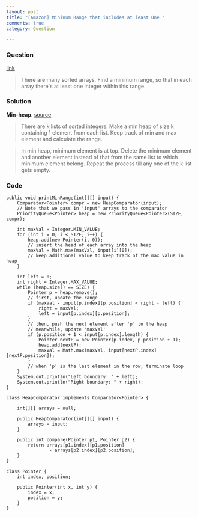 ```yaml
---
layout: post
title: "[Amazon] Mininum Range that includes at least One "
comments: true
category: Question

---
```


### Question

[link](http://www.careercup.com/question?id=5103437989543936)

> There are many sorted arrays. Find a minimum range, so that in each array there's at least one integer within this range.

### Solution

__Min-heap__. [source](http://www.careercup.com/question?id=16759664)

> There are k lists of sorted integers. Make a min heap of size k containing 1 element from each list. Keep track of min and max element and calculate the range. 

> In min heap, minimum element is at top. Delete the minimum element and another element instead of that from the same list to which minimum element belong. Repeat the process till any one of the k list gets empty. 

### Code 

	public void printMinRange(int[][] input) {
		Comparator<Pointer> compr = new HeapComparator(input);
		// Note that we pass in 'input' arrays to the comparator
		PriorityQueue<Pointer> heap = new PriorityQueue<Pointer>(SIZE, compr);

		int maxVal = Integer.MIN_VALUE;
		for (int i = 0; i < SIZE; i++) {
			heap.add(new Pointer(i, 0));
			// insert the head of each array into the heap
			maxVal = Math.max(maxVal, input[i][0]);
			// keep additional value to keep track of the max value in heap
		}

		int left = 0;
		int right = Integer.MAX_VALUE;
		while (heap.size() == SIZE) {
			Pointer p = heap.remove();
			// first, update the range
			if (maxVal - input[p.index][p.position] < right - left) {
				right = maxVal;
				left = input[p.index][p.position];
			}
			// then, push the next element after 'p' to the heap
			// meanwhile, update 'maxVal'
			if (p.position + 1 < input[p.index].length) {
				Pointer nextP = new Pointer(p.index, p.position + 1);
				heap.add(nextP);
				maxVal = Math.max(maxVal, input[nextP.index][nextP.position]);
			}
			// when 'p' is the last element in the row, terminate loop
		}
		System.out.println("Left boundary: " + left);
		System.out.println("Right boundary: " + right);
	}

	class HeapComparator implements Comparator<Pointer> {

		int[][] arrays = null;

		public HeapComparator(int[][] input) {
			arrays = input;
		}

		public int compare(Pointer p1, Pointer p2) {
			return arrays[p1.index][p1.position]
					- arrays[p2.index][p2.position];
		}
	}

	class Pointer {
		int index, position;

		public Pointer(int x, int y) {
			index = x;
			position = y;
		}
	}
